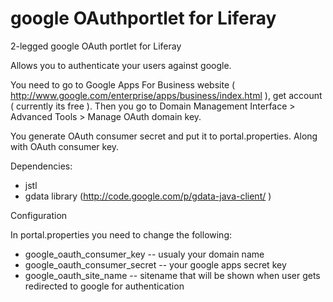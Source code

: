 google OAuthportlet for Liferay
================================

2-legged google OAuth portlet for Liferay

Allows you to authenticate your users against google.

You need to go to Google Apps For Business website 
( http://www.google.com/enterprise/apps/business/index.html  ),
get account ( currently its free ). Then you go to Domain Management Interface > 
Advanced Tools > Manage OAuth domain key.

You generate OAuth consumer secret and put it to portal.properties. Along with OAuth consumer key.


Dependencies:
* jstl
* gdata library (http://code.google.com/p/gdata-java-client/  )


Configuration

In portal.properties you need to change the following:
* google_oauth_consumer_key -- usualy your domain name
* google_oauth_consumer_secret -- your google apps secret key
* google_oauth_site_name -- sitename that will be shown when user gets redirected to google for authentication

